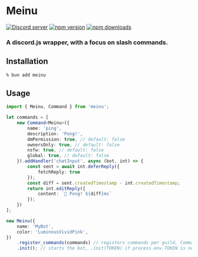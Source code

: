 # Meinu

<a href="https://discord.gg/8bt5dbycDM"><img src="https://img.shields.io/discord/977286501756968971?color=5865F2&logo=discord&logoColor=white" alt="Discord server" /></a>
<a href="https://www.npmjs.com/package/meinu"><img src="https://img.shields.io/npm/v/meinu?maxAge=3600" alt="npm version" /></a>
<a href="https://www.npmjs.com/package/meinu"><img src="https://img.shields.io/npm/dt/meinu.svg?maxAge=3600" alt="npm downloads" /></a>

### A discord.js wrapper, with a focus on slash commands.

## Installation

```zsh
% bun add meinu
```

## Usage

```ts
import { Meinu, Command } from 'meinu';

let commands = [
	new Command<Meinu>({
		name: 'ping',
		description: 'Pong!',
		dmPermission: true, // default: false
		ownersOnly: true, // default: false
		nsfw: true, // default: false
		global: true, // default: false
	}).addHandler('chatInput', async (bot, int) => {
		const sent = await int.deferReply({
			fetchReply: true
		});
		const diff = sent.createdTimestamp - int.createdTimestamp;
		return int.editReply({
			content: `🏓 Pong! ${diff}ms`
		});
	})
];

new Meinu({
	name: 'MyBot',
	color: 'LuminousVividPink',
})
	.register_commands(commands) // registers commands per guild, Command.global for global commands
	.init(); // starts the bot, .init(TOKEN) if process.env.TOKEN is not set
```

